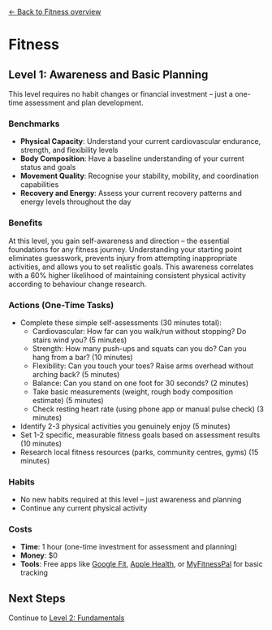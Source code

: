 [← Back to Fitness overview](index)
# Fitness
## Level 1: Awareness and Basic Planning

This level requires no habit changes or financial investment – just a one-time assessment and plan development.

### Benchmarks
- **Physical Capacity**: Understand your current cardiovascular endurance, strength, and flexibility levels
- **Body Composition**: Have a baseline understanding of your current status and goals
- **Movement Quality**: Recognise your stability, mobility, and coordination capabilities
- **Recovery and Energy**: Assess your current recovery patterns and energy levels throughout the day

### Benefits
At this level, you gain self-awareness and direction – the essential foundations for any fitness journey. Understanding your starting point eliminates guesswork, prevents injury from attempting inappropriate activities, and allows you to set realistic goals. This awareness correlates with a 60% higher likelihood of maintaining consistent physical activity according to behaviour change research.

### Actions (One-Time Tasks)
- Complete these simple self-assessments (30 minutes total):
  - Cardiovascular: How far can you walk/run without stopping? Do stairs wind you? (5 minutes)
  - Strength: How many push-ups and squats can you do? Can you hang from a bar? (10 minutes)
  - Flexibility: Can you touch your toes? Raise arms overhead without arching back? (5 minutes)
  - Balance: Can you stand on one foot for 30 seconds? (2 minutes)
  - Take basic measurements (weight, rough body composition estimate) (5 minutes)
  - Check resting heart rate (using phone app or manual pulse check) (3 minutes)
- Identify 2-3 physical activities you genuinely enjoy (5 minutes)
- Set 1-2 specific, measurable fitness goals based on assessment results (10 minutes)
- Research local fitness resources (parks, community centres, gyms) (15 minutes)

### Habits
- No new habits required at this level – just awareness and planning
- Continue any current physical activity

### Costs
- **Time**: 1 hour (one-time investment for assessment and planning)
- **Money**: $0
- **Tools**: Free apps like [Google Fit](https://www.google.com/fit/), [Apple Health](https://www.apple.com/ios/health/), or [MyFitnessPal](https://www.myfitnesspal.com) for basic tracking

## Next Steps
Continue to [Level 2: Fundamentals](level-2)
